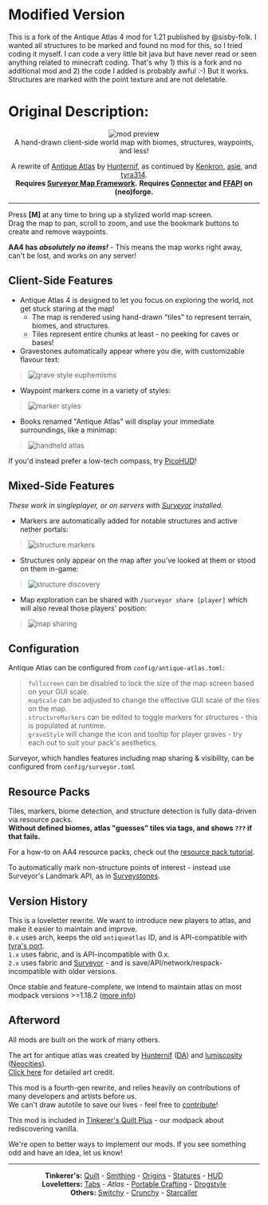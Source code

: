 # Modified Version

This is a fork of the Antique Atlas 4 mod for 1.21 published by @sisby-folk. I wanted all structures to be marked and found no mod for this, so I tried coding it myself. I can code a very little bit java but have never read or seen anything related to minecraft coding. That's why 1) this is a fork and no additional mod and 2) the code I added is probably awful :-) But it works. Structures are marked with the point texture and are not deletable.

# Original Description:

<!--suppress HtmlDeprecatedTag, XmlDeprecatedElement -->
<center><img alt="mod preview" src="https://cdn.modrinth.com/data/Y5Ve4Ui4/images/14513bf9172fa0d058e9486958de4884408ed4e4.png" /></center>

<center>
A hand-drawn client-side world map with biomes, structures, waypoints, and less!<br/>

A rewrite of <a href="https://modrinth.com/mod/antique-atlas">Antique Atlas</a> by <a href="https://github.com/Hunternif">Hunternif</a>, as continued by <a href="https://github.com/Kenkron">Kenkron</a>, <a href="https://github.com/asiekierka">asie</a>, and <a href="https://github.com/tyra314">tyra314</a>.<br/>
<b>Requires <a href="https://modrinth.com/mod/surveyor">Surveyor Map Framework</a>.</b>
<b>Requires <a href="https://modrinth.com/mod/connector">Connector</a> and <a href="https://modrinth.com/mod/forgified-fabric-api">FFAPI</a> on (neo)forge.</b><br/>
</center>

---

Press **[M]** at any time to bring up a stylized world map screen.<br/>
Drag the map to pan, scroll to zoom, and use the bookmark buttons to create and remove waypoints.

**AA4 has _absolutely no items!_** - This means the map works right away, can't be lost, and works on any server!

## Client-Side Features

- Antique Atlas 4 is designed to let you focus on exploring the world, not get stuck staring at the map!
	- The map is rendered using hand-drawn "tiles" to represent terrain, biomes, and structures.
	- Tiles represent entire chunks at least - no peeking for caves or bases!
- Gravestones automatically appear where you die, with customizable flavour text:

> ![grave style euphemisms](https://cdn.modrinth.com/data/Y5Ve4Ui4/images/c6f5e20bcef2c26c40390e888e540dcdd89a1818.png)

- Waypoint markers come in a variety of styles:

> ![marker styles](https://cdn.modrinth.com/data/Y5Ve4Ui4/images/b7064c3287c5535cd9ac6d454c10ead984c7a7b3.png)

- Books renamed "Antique Atlas" will display your immediate surroundings, like a minimap:

> ![handheld atlas](https://cdn.modrinth.com/data/Y5Ve4Ui4/images/b3002225851522c2d4eabc7462a374fbcdd2db6b.png)

If you'd instead prefer a low-tech compass, try [PicoHUD](https://modrinth.com/mod/picohud)!

## Mixed-Side Features

_These work in singleplayer, or on servers with [Surveyor](https://modrinth.com/mod/surveyor) installed._

- Markers are automatically added for notable structures and active nether portals:

> ![structure markers](https://cdn.modrinth.com/data/Y5Ve4Ui4/images/190cc4eaa2e8784dd0f46bee9c225228a05f191a.png)

- Structures only appear on the map after you've looked at them or stood on them in-game:

> ![structure discovery](https://cdn.modrinth.com/data/Y5Ve4Ui4/images/86054c7949fed59341cef60d0d9f27aee86ae6ef.gif)

- Map exploration can be shared with `/surveyor share [player]` which will also reveal those players' position:

> ![map sharing](https://cdn.modrinth.com/data/Y5Ve4Ui4/images/4422049c395a856c35bbc361c52e8bcd30e89523.png)

## Configuration

Antique Atlas can be configured from `config/antique-atlas.toml`:<br/>

> `fullscreen` can be disabled to lock the size of the map screen based on your GUI scale.<br/>
> `mapScale` can be adjusted to change the effective GUI scale of the tiles on the map.<br/>
> `structureMarkers` can be edited to toggle markers for structures - this is populated at runtime.<br/>
> `graveStyle` will change the icon and tooltip for player graves - try each out to suit your pack's aesthetics.<br/>

Surveyor, which handles features including map sharing & visibility, can be configured from `config/surveyor.toml`

## Resource Packs

Tiles, markers, biome detection, and structure detection is fully data-driven via resource packs.<br/>
**Without defined biomes, atlas "guesses" tiles via tags, and shows `???` if that fails.**

For a how-to on AA4 resource packs, check out the [resource pack tutorial](https://github.com/sisby-folk/antique-atlas/wiki/Resource-Packs).

To automatically mark non-structure points of interest - instead use Surveyor's Landmark API, as in [Surveystones](https://modrinth.com/mod/surveystones).

## Version History

This is a loveletter rewrite. We want to introduce new players to atlas, and make it easier to maintain and improve.<br/>
`0.x` uses arch, keeps the old `antiqueatlas` ID, and is API-compatible with [tyra's port](https://modrinth.com/mod/antique-atlas).<br/>
`1.x` uses fabric, and is API-incompatible with 0.x.<br/>
`2.x` uses fabric and [Surveyor](https://modrinth.com/mod/surveyor) - and is save/API/network/respack-incompatible with older versions.<br/>

Once stable and feature-complete, we intend to maintain atlas on most modpack versions >=1.18.2 ([more info](https://github.com/sisby-folk/antique-atlas/issues/81))

## Afterword

All mods are built on the work of many others.

The art for antique atlas was created by [Hunternif](https://github.com/Hunternif) ([DA](https://www.deviantart.com/hunternif)) and [lumiscosity](https://github.com/lumiscosity) ([Neocities](https://lumiscosity.neocities.org/)).<br/>
[Click here](https://github.com/sisby-folk/antique-atlas/blob/1.20/CREDITS) for detailed art credit.

This mod is a fourth-gen rewrite, and relies heavily on contributions of many developers and artists before us.<br/>
We can't draw autotile to save our lives - feel free to [contribute](https://github.com/sisby-folk/antique-atlas/issues?q=is%3Aissue+is%3Aopen+label%3Atexturing)!

This mod is included in [Tinkerer's Quilt Plus](https://modrinth.com/modpack/tinkerers-quilt) - our modpack about rediscovering vanilla.

We're open to better ways to implement our mods. If you see something odd and have an idea, let us know!

---

<center>
<b>Tinkerer's:</b> <a href="https://modrinth.com/modpack/tinkerers-quilt">Quilt</a> - <a href="https://modrinth.com/mod/tinkerers-smithing">Smithing</a> - <a href="https://modrinth.com/mod/origins-minus">Origins</a> - <a href="https://modrinth.com/mod/tinkerers-statures">Statures</a> - <a href="https://modrinth.com/mod/picohud">HUD</a><br/>
<b>Loveletters:</b> <a href="https://modrinth.com/mod/inventory-tabs">Tabs</a> - <i>Atlas</i> - <a href="https://modrinth.com/mod/portable-crafting">Portable Crafting</a> - <a href="https://modrinth.com/mod/drogstyle">Drogstyle</a><br/>
<b>Others:</b> <a href="https://modrinth.com/mod/switchy">Switchy</a> - <a href="https://modrinth.com/mod/crunchy-crunchy-advancements">Crunchy</a> - <a href="https://modrinth.com/mod/starcaller">Starcaller</a><br/>
</center>
